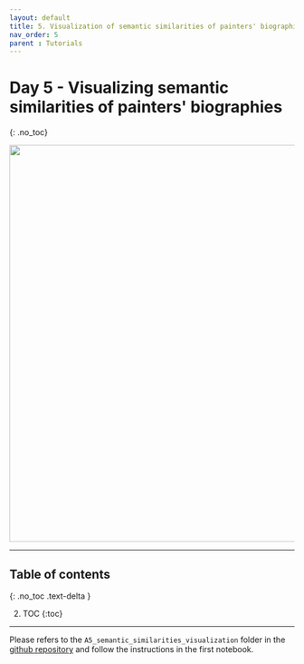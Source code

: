 ```yaml
---
layout: default
title: 5. Visualization of semantic similarities of painters' biographies 
nav_order: 5
parent : Tutorials
---
```


# Day 5 - Visualizing semantic similarities of painters' biographies
{: .no_toc}

<image src="https://i.ibb.co/DWmm1rN/Screenshot-2024-06-13-at-02-43-21.png" style="width: 700px; display: block; margin-left: auto; margin-right: auto;"/>

---

## Table of contents
{: .no_toc .text-delta }

2. TOC
{:toc}

---

Please refers to the `A5_semantic_similarities_visualization` folder in the [github repository](https://github.com/aica-wavelab/aica-assignments) and follow the instructions in the first notebook.